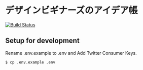 # デザインビギナーズのアイデア帳

[![Build Status](https://travis-ci.org/design-beginners/debeg-idea.svg?branch=master)](https://travis-ci.org/design-beginners/debeg-idea)

## Setup for development

Rename .env.example to .env and Add Twitter Consumer Keys.

```
$ cp .env.example .env
```
